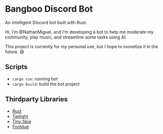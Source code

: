 # Bangboo Discord Bot

An intelligent Discord bot built with Rust.

Hi, I’m @NathanMiguel, and I’m developing a bot to help me moderate my community, play music, and streamline some tasks using AI.

This project is currently for my personal use, but I hope to monetize it in the future. 😄

## Scripts

- `cargo run`: running bot
- `cargo build`: build the bot project

## Thirdparty Libraries

- [Rust](https://www.rust-lang.org/)
- [Twilight](https://crates.io/crates/twilight)
- [Tiny Skia](https://crates.io/crates/tiny-skia)
- [Fontdue](https://crates.io/crates/fontdue)
